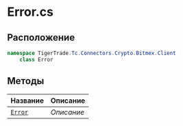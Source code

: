 
# Error.cs
## Расположение
```csharp
namespace TigerTrade.Tc.Connectors.Crypto.Bitmex.Client  
    class Error
```

## Методы
| Название | Описание |
| --- | --- |
| [`Error`](./metody/Error.md) | *Описание* |
